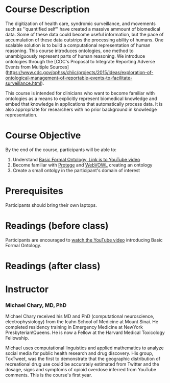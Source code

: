 # Course Description 

The digitization of health care, syndromic surveillance, and movements such as ''quantified self'' have created a massive ammount of biomedical data. Some of these data could become useful information, but the pace of accumulation of these data outstrips the processing ability of humans. One scalable solution is to build a computational representation of human reasoning. This course introduces ontologies, one method to unambiguously represent parts of human reasoning. We introduce ontologies through the [CDC's Proposal to Integrate Reporting Adverse Events from Multiple Sources] (https://www.cdc.gov/ophss/chiic/projects/2015/ideas/exploration-of-ontological-management-of-reportable-events-to-facilitate-surveillance.html).

This course is intended for clinicians who want to become familiar with ontologies as a means to explicitly represent biomedical knowledge and embed that knowledge in applications that automatically process data. It is also appropriate for researchers with no prior background in knowledge representation. 

# Course Objective 

By the end of the course, participants will be able to:

1. Understand [Basic Formal Ontology, Link is to YouTube video](https://www.youtube.com/watch?v=j9bA0_BobTQ)
1. Become familiar with [Protege](https://protege.stanford.edu/) and [WebVOWL](http://vowl.visualdataweb.org/webvowl.html) creating an ontology
1. Create a small ontolgy in the participant's domain of interest

# Prerequisites

Participants should bring their own laptops.

# Readings (before class)
  Participants are encouraged to [watch the YouTube video](https://www.youtube.com/watch?v=j9bA0_BobTQ) introducing Basic Formal Ontology. 

# Readings (after class)

# Instructor 
### Michael Chary, MD, PhD

Michael Chary received his MD and PhD (computational neuroscience, electrophysiology) from the Icahn School of Medicine at Mount Sinai. He completed residency training in Emergency Medicine at NewYork Presbyterian\Queens. He is now a Fellow at the Harvard Medical Toxicology Fellowship. 

Michael uses computational linguistics and applied mathematics to analyze social media for public health research and drug discovery. His group, ToxTweet, was the first to demonstrate that the geographic distribution of recreational drug use could be accurately estimated from Twitter and the dosage, signs and symptoms of opioid overdose inferred from YouTube comments. This is the course's first year. 
